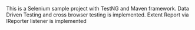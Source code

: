This is a Selenium sample project with TestNG and Maven framework.
Data Driven Testing and cross browser testing is implemented.
Extent Report via IReporter listener is implemented
